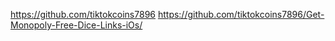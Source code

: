 https://github.com/tiktokcoins7896
https://github.com/tiktokcoins7896/Get-Monopoly-Free-Dice-Links-iOs/
